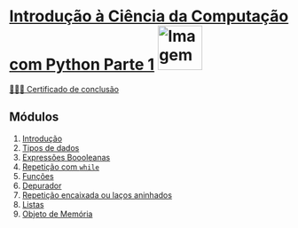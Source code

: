 # [Introdução à Ciência da Computação com Python Parte 1](https://www.coursera.org/learn/ciencia-computacao-python-conceitos/home/week/1) <img src="https://github.com/Amanda-ribeiiro/python/assets/108890154/94361ecf-d603-4ba0-8e0a-ff3cdcdda391" alt="Imagem" width="80"/>

[👩🏻‍🎓 Certificado de conclusão](https://coursera.org/share/b852024b67acb266789b459c9c4901ca)

## Módulos
<ol>
  <li><a href="https://www.coursera.org/learn/ciencia-computacao-python-conceitos/home/week/1">Introdução</li>
  <li><a href="https://www.coursera.org/learn/ciencia-computacao-python-conceitos/home/week/2">Tipos de dados</li>
  <li><a href="https://www.coursera.org/learn/ciencia-computacao-python-conceitos/home/week/3">Expressões Boooleanas</li>
  <li><a href="https://www.coursera.org/learn/ciencia-computacao-python-conceitos/home/week/4">Repetição com <code>while</code></li>
  <li><a href="https://www.coursera.org/learn/ciencia-computacao-python-conceitos/home/week/5">Funções</li>
  <li><a href="https://www.coursera.org/learn/ciencia-computacao-python-conceitos/home/week/6">Depurador</li>
  <li><a href="https://www.coursera.org/learn/ciencia-computacao-python-conceitos/home/week/7">Repetição encaixada ou laços aninhados</li>
  <li><a href="https://www.coursera.org/learn/ciencia-computacao-python-conceitos/home/week/8">Listas</li>
  <li><a href="https://www.coursera.org/learn/ciencia-computacao-python-conceitos/home/week/9">Objeto de Memória</li>
</ol>


